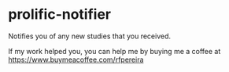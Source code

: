 # prolific-notifier
Notifies you of any new studies that you received.

If my work helped you, you can help me by buying me a coffee at https://www.buymeacoffee.com/rfpereira
